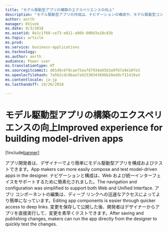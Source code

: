 ```yaml
---
title: "モデル駆動型アプリの構築のエクスペリエンスの向上"
description: "モデル駆動型アプリの作成は、ナビゲーションの構成や、モデル駆動型コンポーネントの選択と編集においてより簡単に行えます"
author: aorth
manager: KVivek
ms.date: 9/3/2018
ms.assetid: 8e1c1f60-ce73-e811-a96b-000d3a18c83b
ms.topic: article
ms.prod: 
ms.service: business-applications
ms.technology: 
ms.author: aorth
audience: Power user
ms.translationtype: HT
ms.sourcegitcommit: d65d9c6f9cae75ea7d7934a95b3a9f67a9e10fe3
ms.openlocfilehash: 7a562cdc8baa7a9153034369bb28eddcf11419a3
ms.contentlocale: ja-jp
ms.lasthandoff: 10/26/2018

---
```

# <a name="improved-experience-for-building-model-driven-apps"></a><span data-ttu-id="25a79-103">モデル駆動型アプリの構築のエクスペリエンスの向上</span><span class="sxs-lookup"><span data-stu-id="25a79-103">Improved experience for building model-driven apps</span></span>


[!include[banner](../../includes/banner.md)]

<span data-ttu-id="25a79-104">アプリ開発者は、デザイナーでより簡単にモデル駆動型アプリを構成およびテストできます。</span><span class="sxs-lookup"><span data-stu-id="25a79-104">App makers can more easily compose and test model-driven apps in the designer.</span></span> <span data-ttu-id="25a79-105">ナビゲーションと構成は、Web および統一インターフェイスをサポートするために簡素化されました。</span><span class="sxs-lookup"><span data-stu-id="25a79-105">The navigation and configuration was simplified to support both Web and Unified Interface.</span></span> <span data-ttu-id="25a79-106">アプリ コンポーネントの編集は、ディープ リンクへの迅速なアクセスによってより簡単になっています。</span><span class="sxs-lookup"><span data-stu-id="25a79-106">Editing app components is easier through quicker access to deep links.</span></span> <span data-ttu-id="25a79-107">変更を保存して公開した後、開発者はデザイナーからアプリを直接実行して、変更を素早くテストできます。</span><span class="sxs-lookup"><span data-stu-id="25a79-107">After saving and publishing changes, makers can run the app directly from the designer to quickly test the changes.</span></span>

